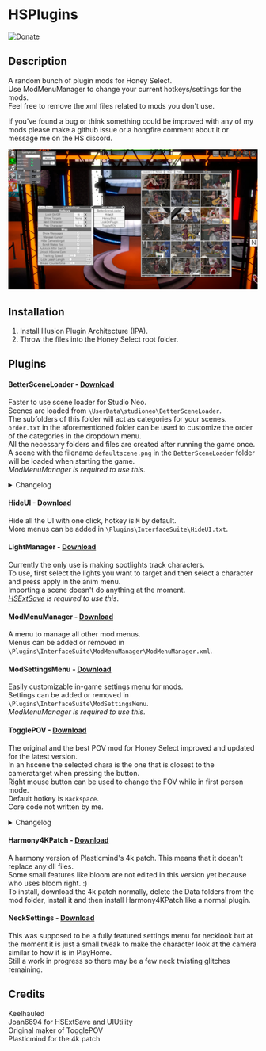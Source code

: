 # HSPlugins

[![Donate](https://www.paypalobjects.com/en_US/i/btn/btn_donate_LG.gif)](https://www.paypal.com/cgi-bin/webscr?cmd=_donations&business=keelhauledhs%40gmail%2ecom&lc=FI&item_name=Keelhauled&item_number=LockOnPlugin&currency_code=EUR&bn=PP%2dDonationsBF%3abtn_donate_LG%2egif%3aNonHosted)

## Description
A random bunch of plugin mods for Honey Select.  
Use ModMenuManager to change your current hotkeys/settings for the mods.  
Feel free to remove the xml files related to mods you don't use.

If you've found a bug or think something could be improved with any of my mods please make a github issue or a hongfire comment about it or message me on the HS discord.
<br>

![Image](examplepic.jpg)

## Installation
1. Install Illusion Plugin Architecture (IPA).
2. Throw the files into the Honey Select root folder.

## Plugins

#### BetterSceneLoader - [Download](https://github.com/Keelhauled/HSPlugins/releases/download/v1.0.0/BetterSceneLoader.zip)
Faster to use scene loader for Studio Neo.  
Scenes are loaded from `\UserData\studioneo\BetterSceneLoader`.  
The subfolders of this folder will act as categories for your scenes.  
`order.txt` in the aforementioned folder can be used to customize the order of the categories in the dropdown menu.  
All the necessary folders and files are created after running the game once.  
A scene with the filename `defaultscene.png` in the `BetterSceneLoader` folder will be loaded when starting the game.  
*ModMenuManager is required to use this*.

<details><summary>Changelog</summary>

```
v1.1.1
- Switched to a hopefully more reliable way to determine paths for scenes
```
```
v1.1.0  
- Added a feature to set a default scene that is loaded when starting the game
```
</details>

#### HideUI - [Download](https://github.com/Keelhauled/HSPlugins/releases/download/v1.0.0/HideUI.zip)
Hide all the UI with one click, hotkey is `M` by default.  
More menus can be added in `\Plugins\InterfaceSuite\HideUI.txt`.

#### LightManager - [Download](https://github.com/Keelhauled/HSPlugins/releases/download/v1.0.0/LightManager.zip)
Currently the only use is making spotlights track characters.  
To use, first select the lights you want to target and then select a character and press apply in the anim menu.  
Importing a scene doesn't do anything at the moment.  
*[HSExtSave](http://www.hongfire.com/forum/forum/hentai-lair/hf-modding-translation/honey-select-mods/5747804) is required to use this*.

#### ModMenuManager - [Download](https://github.com/Keelhauled/HSPlugins/releases/download/v1.0.0/ModMenuManager.zip)
A menu to manage all other mod menus.  
Menus can be added or removed in `\Plugins\InterfaceSuite\ModMenuManager\ModMenuManager.xml`.

#### ModSettingsMenu - [Download](https://github.com/Keelhauled/HSPlugins/releases/download/v1.0.0/ModSettingsMenu.zip)
Easily customizable in-game settings menu for mods.  
Settings can be added or removed in `\Plugins\InterfaceSuite\ModSettingsMenu`.  
*ModMenuManager is required to use this*.

#### TogglePOV - [Download](https://github.com/Keelhauled/HSPlugins/releases/download/v1.0.0/TogglePOV.zip)
The original and the best POV mod for Honey Select improved and updated for the latest version.  
In an hscene the selected chara is the one that is closest to the cameratarget when pressing the button.  
Right mouse button can be used to change the FOV while in first person mode.  
Default hotkey is `Backspace`.  
Core code not written by me.

<details><summary>Changelog</summary>

```
v1.0.1
- Fixed the default hotkey
```
</details>

#### Harmony4KPatch - [Download](https://github.com/Keelhauled/HSPlugins/releases/download/second/Harmony4KPatch.zip)
A harmony version of Plasticmind's 4k patch. This means that it doesn't replace any dll files.  
Some small features like bloom are not edited in this version yet because who uses bloom right. :)  
To install, download the 4k patch normally, delete the Data folders from the mod folder, install it and then install Harmony4KPatch like a normal plugin.

#### NeckSettings - [Download](https://github.com/Keelhauled/HSPlugins/releases/download/second/NeckSettings.zip)
This was supposed to be a fully featured settings menu for necklook but at the moment it is just a small tweak to make the character look at the camera similar to how it is in PlayHome.  
Still a work in progress so there may be a few neck twisting glitches remaining.


## Credits
Keelhauled  
Joan6694 for HSExtSave and UIUtility  
Original maker of TogglePOV  
Plasticmind for the 4k patch
